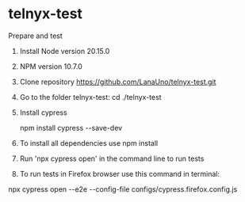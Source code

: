 # telnyx-test

Prepare and test

1. Install Node version 20.15.0
2. NPM version 10.7.0
3. Clone repository https://github.com/LanaUno/telnyx-test.git
4. Go to the folder telnyx-test: cd ./telnyx-test
5. Install cypress

    npm install cypress --save-dev

6. To install all dependencies use npm install
7. Run 'npx cypress open' in the command line to run tests

8. To run tests in Firefox browser use this command in terminal:

npx cypress open --e2e --config-file configs/cypress.firefox.config.js
